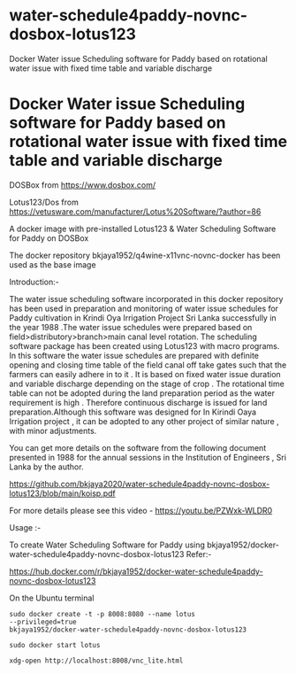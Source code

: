 # water-schedule4paddy-novnc-dosbox-lotus123
Docker Water issue Scheduling software for Paddy based on rotational water issue with fixed time table  and variable discharge 

 # Docker Water issue Scheduling software for Paddy based on rotational water issue with fixed time table  and variable discharge 

DOSBox from https://www.dosbox.com/

Lotus123/Dos from https://vetusware.com/manufacturer/Lotus%20Software/?author=86
 
A docker image  with pre-installed  Lotus123 & Water Scheduling Software for Paddy on DOSBox 

The docker repository bkjaya1952/q4wine-x11vnc-novnc-docker has been used as the base image 


Introduction:-

The water issue scheduling software incorporated in this docker repository has been  used in preparation and monitoring of  water issue schedules for Paddy cultivation in Krindi Oya Irrigation Project Sri Lanka successfully in the year 1988 .The water issue schedules were prepared  based on field>distributory>branch>main canal level rotation. The scheduling software package has been created using Lotus123 with macro programs. In this software the water issue schedules are prepared with definite opening and closing time table of the field canal off take gates  such that the farmers can easily adhere in to it . It is based on fixed water issue duration and variable discharge depending on the stage of crop . The rotational time table can not be adopted during the land preparation period as the water requirement is high . Therefore continuous discharge is issued for land preparation.Although this software was designed for In Kirindi Oaya Irrigation project , it can be adopted to any other project of  similar nature , with minor adjustments. 

You can get more details on the software from the following document presented in 1988 for  the annual sessions in the Institution of Engineers , Sri Lanka by the author.

https://github.com/bkjaya2020/water-schedule4paddy-novnc-dosbox-lotus123/blob/main/koisp.pdf

For more details please see this video - https://youtu.be/PZWxk-WLDR0



Usage :-
 

To create Water Scheduling Software for Paddy  using bkjaya1952/docker-water-schedule4paddy-novnc-dosbox-lotus123
Refer:- 

https://hub.docker.com/r/bkjaya1952/docker-water-schedule4paddy-novnc-dosbox-lotus123

On the Ubuntu terminal

<code>sudo docker create -t -p 8008:8080 --name lotus --privileged=true bkjaya1952/docker-water-schedule4paddy-novnc-dosbox-lotus123</code>

<code>sudo docker start lotus</code>

<code>xdg-open http://localhost:8008/vnc_lite.html</code>

